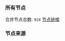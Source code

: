 ### 所有节点
合并节点总数: `924`
[节点链接](https://raw.githubusercontent.com/rzhy1/11/master/sub/sub_merge_base64.txt)

### 节点来源